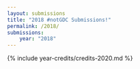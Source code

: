 ```yaml
---
layout: submissions
title: "2018 #notGDC Submissions!"
permalink: /2018/
submissions:
    year: "2018"
---
```


{% include year-credits/credits-2020.md %}